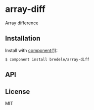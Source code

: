 
# array-diff

  Array difference

## Installation

  Install with [component(1)](http://component.io):

    $ component install bredele/array-diff

## API



## License

  MIT
